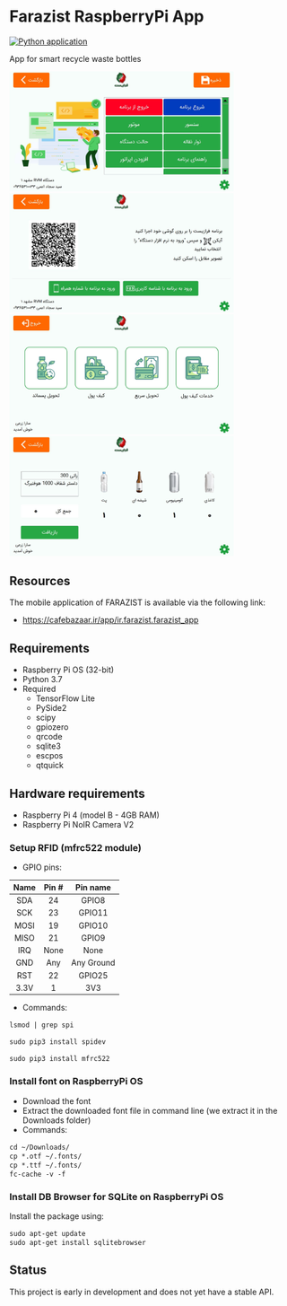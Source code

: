 # Farazist RaspberryPi App

[![Python application](https://github.com/Farazist/raspberrypi-app/actions/workflows/python-app.yml/badge.svg)](https://github.com/Farazist/raspberrypi-app/actions/workflows/python-app.yml)

App for smart recycle waste bottles

<img src="./images/raed_me/1.jpg" width="400">
<img src="./images/raed_me/2.jpg" width="400">
<img src="./images/raed_me/3.jpg" width="400">
<img src="./images/raed_me/4.jpg" width="400">

## Resources
The mobile application of FARAZIST is available via the following link:
* https://cafebazaar.ir/app/ir.farazist.farazist_app

## Requirements
* Raspberry Pi OS (32-bit)
* Python 3.7
* Required
  * TensorFlow Lite
  * PySide2
  * scipy
  * gpiozero
  * qrcode
  * sqlite3
  * escpos
  * qtquick

## Hardware requirements
 * Raspberry Pi 4 (model B - 4GB RAM)
 * Raspberry Pi NoIR Camera V2
 
### Setup RFID (mfrc522 module)
* GPIO pins:

| Name | Pin # | Pin name   |
|:------:|:-------:|:------------:|
| SDA  | 24    | GPIO8      |
| SCK  | 23    | GPIO11     |
| MOSI | 19    | GPIO10     |
| MISO | 21    | GPIO9      |
| IRQ  | None  | None       |
| GND  | Any   | Any Ground |
| RST  | 22    | GPIO25     |
| 3.3V | 1     | 3V3        |

* Commands:

```
lsmod | grep spi
```
```
sudo pip3 install spidev
```
```
sudo pip3 install mfrc522
```

### Install font on RaspberryPi OS
* Download the font
* Extract the downloaded font file in command line (we extract it in the Downloads folder)
* Commands:

```
cd ~/Downloads/
cp *.otf ~/.fonts/
cp *.ttf ~/.fonts/
fc-cache -v -f
```

### Install DB Browser for SQLite on RaspberryPi OS

Install the package using:
```
sudo apt-get update
sudo apt-get install sqlitebrowser
```
## Status
This project is early in development and does not yet have a stable API.
  
